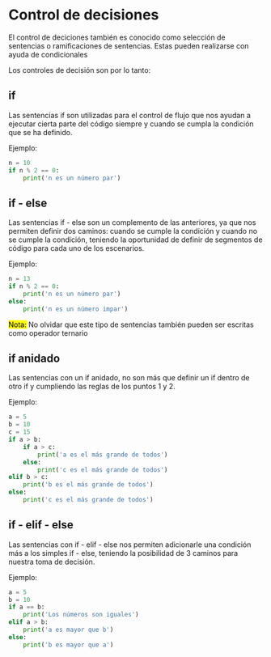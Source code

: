 # Control de decisiones
El control de deciciones también es conocido como selección de sentencias o
ramificaciones de sentencias. Estas pueden realizarse con ayuda de condicionales

Los controles de decisión son por lo tanto:

## if
Las sentencias if son utilizadas para el control de flujo que nos ayudan a
ejecutar cierta parte del código siempre y cuando se cumpla la condición que se
ha definido.


Ejemplo:
```python
n = 10
if n % 2 == 0:
    print('n es un número par')
```


## if - else
Las sentencias if - else son un complemento de las anteriores, ya que nos
permiten definir dos caminos: cuando se cumple la condición y cuando no se
cumple la condición, teniendo la oportunidad de definir de segmentos de código
para cada uno de los escenarios.


Ejemplo:
```python
n = 13
if n % 2 == 0:
    print('n es un número par')
else:
    print('n es un número impar')
```

<mark>Nota:</mark>
No olvidar que este tipo de sentencias también pueden ser escritas como operador
ternario


## if anidado
Las sentencias con un if anidado, no son más que definir un if dentro de otro
if y cumpliendo las reglas de los puntos 1 y 2.


Ejemplo:
```python
a = 5
b = 10
c = 15
if a > b:
    if a > c:
        print('a es el más grande de todos')
    else:
        print('c es el más grande de todos')
elif b > c:
    print('b es el más grande de todos')
else:
    print('c es el más grande de todos')
```


## if - elif - else
Las sentencias con if - elif - else nos permiten adicionarle una condición más
a los simples if - else, teniendo la posibilidad de 3 caminos para nuestra
toma de decisión.


Ejemplo:
```python
a = 5
b = 10
if a == b:
    print('Los números son iguales')
elif a > b:
    print('a es mayor que b')
else:
    print('b es mayor que a')
```
